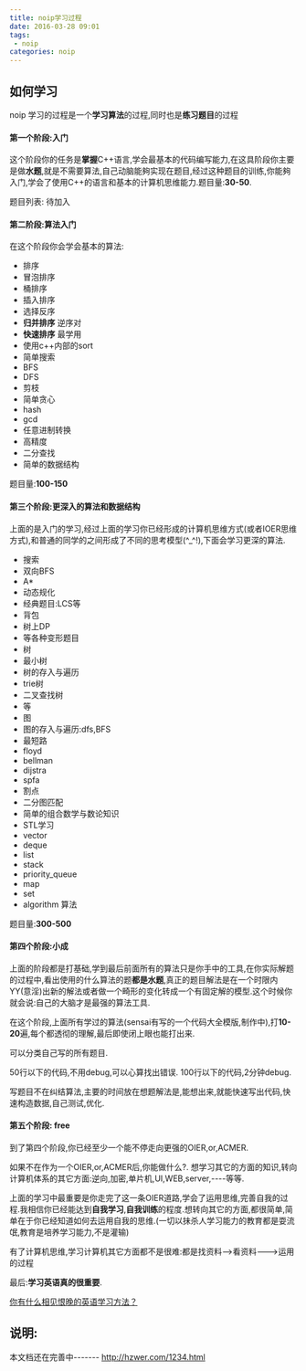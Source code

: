 ```yaml
---
title: noip学习过程
date: 2016-03-28 09:01
tags:
 - noip
categories: noip
---
```



## 如何学习

noip 学习的过程是一个**学习算法**的过程,同时也是**练习题目**的过程


#### 第一个阶段:入门

这个阶段你的任务是**掌握**C++语言,学会最基本的代码编写能力,在这具阶段你主要是做**水题**,就是不需要算法,自己动脑能夠实现在题目,经过这种题目的训练,你能夠入门,学会了使用C++的语言和基本的计算机思维能力.题目量:**30-50**.

题目列表: 待加入


#### 第二阶段:算法入门

在这个阶段你会学会基本的算法:

 - 排序
  - 冒泡排序
  - 桶排序
  - 插入排序
  - 选择反序
  - **归并排序** 逆序对
  - **快速排序** 最学用
  - 使用c++内部的sort
 - 简单搜索
  - BFS
  - DFS
  - 剪枝
 - 简单贪心
 - hash
 - gcd
 - 任意进制转换
 - 高精度
 - 二分查找
 - 简单的数据结构

题目量:**100-150**

#### 第三个阶段:更深入的算法和数据结构

上面的是入门的学习,经过上面的学习你已经形成的计算机思维方式(或者IOER思维方式),和普通的同学的之间形成了不同的思考模型(^_^!),下面会学习更深的算法.

 - 搜索
  - 双向BFS
  - A*
 - 动态规化
  - 经典题目:LCS等
  - 背包
  - 树上DP
  - 等各种变形题目
 - 树
  - 最小树
  - 树的存入与遍历
  - trie树
  - 二叉查找树
  - 等
 - 图
  - 图的存入与遍历:dfs,BFS
  - 最短路
   - floyd
   - bellman
   - dijstra
   - spfa
  - 割点
  - 二分图匹配
 - 简单的组合数学与数论知识
 - STL学习
  - vector
  - deque
  - list
  - stack
  - priority_queue
  - map
  - set
  - algorithm 算法

题目量:**300-500**

#### 第四个阶段:小成

上面的阶段都是打基础,学到最后前面所有的算法只是你手中的工具,在你实际解题的过程中,看出使用的什么算法的题**都是水题**,真正的题目解法是在一个时限内YY(意淫)出新的解法或者做一个畸形的变化转成一个有固定解的模型.这个时候你就会说:自己的大脑才是最强的算法工具.

在这个阶段,上面所有学过的算法(sensai有写的一个代码大全模版,制作中),打**10-20**遍,每个都透彻的理解,最后即使闭上眼也能打出来.

可以分类自己写的所有题目.

50行以下的代码,不用debug,可以心算找出错误. 100行以下的代码,2分钟debug.

写题目不在纠结算法,主要的时间放在想题解法是,能想出来,就能快速写出代码,快速构造数据,自己测试,优化.


#### 第五个阶段: free

到了第四个阶段,你已经至少一个能不停走向更强的OIER,or,ACMER.

如果不在作为一个OIER,or,ACMER后,你能做什么?. 想学习其它的方面的知识,转向计算机体系的其它方面:逆向,加密,单片机,UI,WEB,server,----等等.

上面的学习中最重要是你走完了这一条OIER道路,学会了运用思维,完善自我的过程.我相信你已经能达到**自我学习**,**自我训练**的程度.想转向其它的方面,都很简单,简单在于你已经知道如何去运用自我的思维.(一切以抺杀人学习能力的教育都是耍流氓,教育是培养学习能力,不是灌输)

有了计算机思维,学习计算机其它方面都不是很难:都是找资料-->看资料--->运用的过程

最后:**学习英语真的很重要**.

[你有什么相见恨晚的英语学习方法？](https://www.zhihu.com/question/26677313)

## 说明:
本文档还在完善中-------
http://hzwer.com/1234.html
